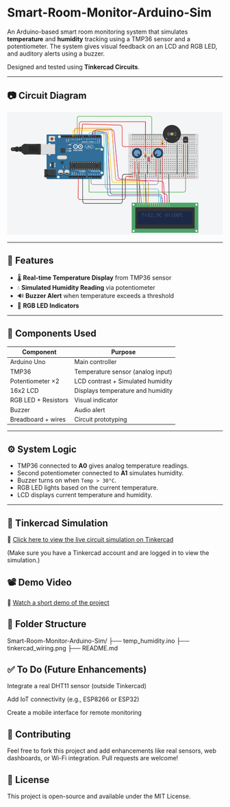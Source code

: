 # Smart-Room-Monitor-Arduino-Sim

An Arduino-based smart room monitoring system that simulates **temperature** and **humidity** tracking using a TMP36 sensor and a potentiometer. The system gives visual feedback on an LCD and RGB LED, and auditory alerts using a buzzer.

Designed and tested using **Tinkercad Circuits**.

---

## 📷 Circuit Diagram


![Wiring Diagram](wiring_diagram.png)

---

## 🎯 Features

- 🌡️ **Real-time Temperature Display** from TMP36 sensor
- 💧 **Simulated Humidity Reading** via potentiometer
- 🔊 **Buzzer Alert** when temperature exceeds a threshold
- 🌈 **RGB LED Indicators**

---

## 🧰 Components Used

| Component        | Purpose                             |
|------------------|--------------------------------------|
| Arduino Uno       | Main controller                     |
| TMP36             | Temperature sensor (analog input)   |
| Potentiometer ×2  | LCD contrast + Simulated humidity   |
| 16x2 LCD          | Displays temperature and humidity    |
| RGB LED + Resistors | Visual indicator                  |
| Buzzer            | Audio alert                         |
| Breadboard + wires| Circuit prototyping                 |

---

## ⚙️ System Logic

- TMP36 connected to **A0** gives analog temperature readings.
- Second potentiometer connected to **A1** simulates humidity.
- Buzzer turns on when `Temp > 30°C`.
- RGB LED lights based on the current temperature.
- LCD displays current temperature and humidity.

---

## 🧪 Tinkercad Simulation
🔗 [Click here to view the live circuit simulation on Tinkercad](https://www.tinkercad.com/things/bJcLPo1IO1a-fabulous-inari/editel?returnTo=https%3A%2F%2Fwww.tinkercad.com%2Fdashboard&sharecode=2lRTIaOQaqR9wuvVD48andVSEt7HRiasjXAyDMO7CmA)

(Make sure you have a Tinkercad account and are logged in to view the simulation.)

## 📽️ Demo Video
🎥 [Watch a short demo of the project](https://drive.google.com/file/d/1fqMFAbo3S4DL9zoiJYnqRRbkqds-kYUo/view?usp=sharing)

## 📁 Folder Structure

Smart-Room-Monitor-Arduino-Sim/
├── temp_humidity.ino
├── tinkercad_wiring.png
├── README.md

## ✅ To Do (Future Enhancements)
Integrate a real DHT11 sensor (outside Tinkercad)

Add IoT connectivity (e.g., ESP8266 or ESP32)

Create a mobile interface for remote monitoring

## 🤝 Contributing
Feel free to fork this project and add enhancements like real sensors, web dashboards, or Wi-Fi integration. Pull requests are welcome!

## 📜 License
This project is open-source and available under the MIT License.

